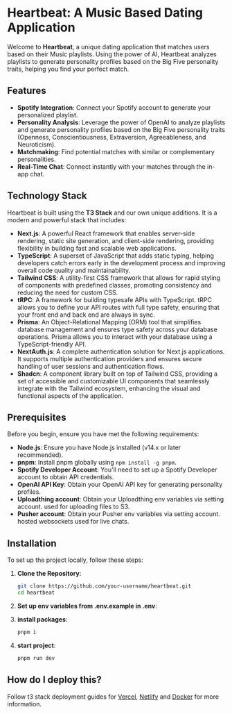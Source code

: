# Heartbeat: A Music Based Dating Application

Welcome to **Heartbeat**, a unique dating application that matches users based on their Music playlists. Using the power of AI, Heartbeat analyzes playlists to generate personality profiles based on the Big Five personality traits, helping you find your perfect match.

## Features

- **Spotify Integration**: Connect your Spotify account to generate your personalized playlist.
- **Personality Analysis**: Leverage the power of OpenAI to analyze playlists and generate personality profiles based on the Big Five personality traits (Openness, Conscientiousness, Extraversion, Agreeableness, and Neuroticism).
- **Matchmaking**: Find potential matches with similar or complementary personalities.
- **Real-Time Chat**: Connect instantly with your matches through the in-app chat.

## Technology Stack

Heartbeat is built using the **T3 Stack** and our own unique additions. It is a modern and powerful stack that includes:

- **Next.js**: A powerful React framework that enables server-side rendering, static site generation, and client-side rendering, providing flexibility in building fast and scalable web applications.
- **TypeScript**: A superset of JavaScript that adds static typing, helping developers catch errors early in the development process and improving overall code quality and maintainability.
- **Tailwind CSS**: A utility-first CSS framework that allows for rapid styling of components with predefined classes, promoting consistency and reducing the need for custom CSS.
- **tRPC**: A framework for building typesafe APIs with TypeScript. tRPC allows you to define your API routes with full type safety, ensuring that your front end and back end are always in sync.
- **Prisma**: An Object-Relational Mapping (ORM) tool that simplifies database management and ensures type safety across your database operations. Prisma allows you to interact with your database using a TypeScript-friendly API.
- **NextAuth.js**: A complete authentication solution for Next.js applications. It supports multiple authentication providers and ensures secure handling of user sessions and authentication flows.
- **Shadcn**: A component library built on top of Tailwind CSS, providing a set of accessible and customizable UI components that seamlessly integrate with the Tailwind ecosystem, enhancing the visual and functional aspects of the application.


## Prerequisites

Before you begin, ensure you have met the following requirements:

- **Node.js**: Ensure you have Node.js installed (v14.x or later recommended).
- **pnpm**: Install pnpm globally using `npm install -g pnpm`.
- **Spotify Developer Account**: You'll need to set up a Spotify Developer account to obtain API credentials.
- **OpenAI API Key**: Obtain your OpenAI API key for generating personality profiles.
- **Uploadthing account**: Obtain your Uploadthing env variables via setting account. used for uploading files to S3.
- **Pusher account**: Obtain your Pusher env variables via setting account. hosted websockets used for live chats.


## Installation

To set up the project locally, follow these steps:

1. **Clone the Repository**:
   ```bash
   git clone https://github.com/your-username/heartbeat.git
   cd heartbeat

2. **Set up env variables from .env.example in .env**:

3. **install packages**:
   ```bash
   pnpm i

4. **start project**:
   ```bash
   pnpm run dev

## How do I deploy this?
Follow t3 stack deployment guides for [Vercel](https://create.t3.gg/en/deployment/vercel), [Netlify](https://create.t3.gg/en/deployment/netlify) and [Docker](https://create.t3.gg/en/deployment/docker) for more information.